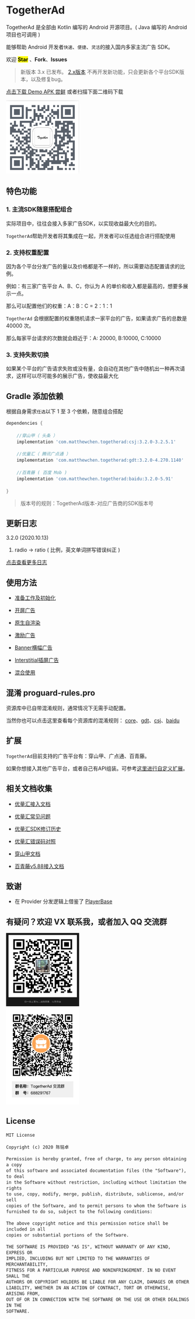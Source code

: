 # TogetherAd

TogetherAd 是全部由 Kotlin 编写的 Android 开源项目。( Java 编写的 Android 项目也可调用 )

能够帮助 Android 开发者``快速``、``便捷``、``灵活``的接入国内多家主流广告 SDK。

欢迎 **<mark>Star**</mark> 、**Fork**、**Issues**

> 新版本 3.x 已发布。
>  [2.x版本](https://github.com/ifmvo/TogetherAd/tree/2.x) 不再开发新功能，只会更新各个平台SDK版本，以及修复bug。

[点击下载 Demo APK 尝鲜](https://www.pgyer.com/4jeV) 或者扫描下面二维码下载

<img src="img/QR-code.png"  height="200" width="200">

## 特色功能

### 1. 主流SDK随意搭配组合

实际项目中，往往会接入多家广告SDK，以实现收益最大化的目的。

``TogetherAd``帮助开发者将其集成在一起，开发者可以任选组合进行搭配使用

### 2. 支持权重配置

因为各个平台分发广告的量以及价格都是不一样的，所以需要动态配置请求的比例。

例如：有三家广告平台 A、B、C，你认为 A 的单价和收入都是最高的，想要多展示一点。

那么可以配置他们的权重：A：B：C = 2：1：1

``TogetherAd`` 会根据配置的权重随机请求一家平台的广告，如果请求广告的总数是 40000 次。

那么每家平台请求的次数就会趋近于：A: 20000, B:10000, C:10000

### 3. 支持失败切换

如果某个平台的广告请求失败或没有量，会自动在其他广告中随机出一种再次请求，这样可以尽可能多的展示广告，使收益最大化

## Gradle 添加依赖

根据自身需求``任选``以下 1 至 3 个依赖，随意组合搭配

```gradle
dependencies {

    //穿山甲（ 头条 ）
    implementation 'com.matthewchen.togetherad:csj:3.2.0-3.2.5.1'
    
    //优量汇（ 腾讯广点通 ）
    implementation 'com.matthewchen.togetherad:gdt:3.2.0-4.270.1140'
    
    //百青藤 ( 百度 Mob )
    implementation 'com.matthewchen.togetherad:baidu:3.2.0-5.91'
    
}
```

> 版本号的规则：TogetherAd版本-对应广告商的SDK版本号

## 更新日志

3.2.0 (2020.10.13)
1. radio -> ratio ( 比例，英文单词拼写错误纠正 )

[点击查看更多日志](doc/update_log.md)

## 使用方法

- [准备工作及初始化](doc/prepare.md)

- [开屏广告](doc/splash.md)

- [原生自渲染](doc/native.md)

- [激励广告](doc/reward.md)

- [Banner横幅广告](doc/banner.md)

- [Interstitial插屏广告](doc/inter.md)

- [混合使用](doc/hybrid.md)

## 混淆 proguard-rules.pro

资源库中已自带混淆规则，通常情况下无需手动配置。

当然你也可以点击这里查看每个资源库的混淆规则： [core](core/proguard-rules.pro)、[gdt](gdt/proguard-rules.pro)、[csj](csj/proguard-rules.pro)、[baidu](baidu/proguard-rules.pro)

## 扩展

``TogetherAd``目前支持的广告平台有：穿山甲、广点通、百青藤。

如果你想接入其他广告平台，或者自己有API组装。可参考[这里进行自定义扩展](doc/extend.md)。

## 相关文档收集

- [优量汇接入文档](https://developers.adnet.qq.com/doc/android/access_doc)

- [优量汇常见问题](https://e.qq.com/dev/help_detail.html?cid=668&pid=2208)

- [优量汇SDK修订历史](https://developers.adnet.qq.com/doc/android/union/union_version)

- [优量汇错误码对照](https://developers.adnet.qq.com/backend/error_code.html)

- [穿山甲文档](http://partner.toutiao.com/doc?id=5dd0fe756b181e00112e3ec5)

- [百青藤v5.88接入文档](https://baidu-ssp.gz.bcebos.com/mssp/sdk/BaiduMobAds_MSSP_bd_SDK_android_v5.88.pdf)

## 致谢

-  在 Provider 分发逻辑上借鉴了 [PlayerBase](https://github.com/jiajunhui/PlayerBase) 

## 有疑问？欢迎 VX 联系我，或者加入 QQ 交流群

<img src="img/Wechat.jpeg"  height="200" width="200">
</br>
<img src="img/QQ.png"  height="265" width="200">

## License

```
MIT License

Copyright (c) 2020 陈铭卓

Permission is hereby granted, free of charge, to any person obtaining a copy
of this software and associated documentation files (the "Software"), to deal
in the Software without restriction, including without limitation the rights
to use, copy, modify, merge, publish, distribute, sublicense, and/or sell
copies of the Software, and to permit persons to whom the Software is
furnished to do so, subject to the following conditions:

The above copyright notice and this permission notice shall be included in all
copies or substantial portions of the Software.

THE SOFTWARE IS PROVIDED "AS IS", WITHOUT WARRANTY OF ANY KIND, EXPRESS OR
IMPLIED, INCLUDING BUT NOT LIMITED TO THE WARRANTIES OF MERCHANTABILITY,
FITNESS FOR A PARTICULAR PURPOSE AND NONINFRINGEMENT. IN NO EVENT SHALL THE
AUTHORS OR COPYRIGHT HOLDERS BE LIABLE FOR ANY CLAIM, DAMAGES OR OTHER
LIABILITY, WHETHER IN AN ACTION OF CONTRACT, TORT OR OTHERWISE, ARISING FROM,
OUT OF OR IN CONNECTION WITH THE SOFTWARE OR THE USE OR OTHER DEALINGS IN THE
SOFTWARE.
```